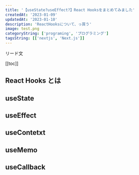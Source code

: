 ```yaml
---
title: '【useState?useEffect?】React Hooksをまとめてみました'
createdAt: '2023-01-09'
updatedAt: '2023-01-10'
description: 'ReactHooksについて、っ買う'
image: test.png
categoryString: ['programing', 'プログラミング']
tagsString: [['nextjs', 'Next.js']]
---
```


リード文

[[toc]]

## React Hooks とは

## useState

## useEffect

## useContetxt

## useMemo

## useCallback
